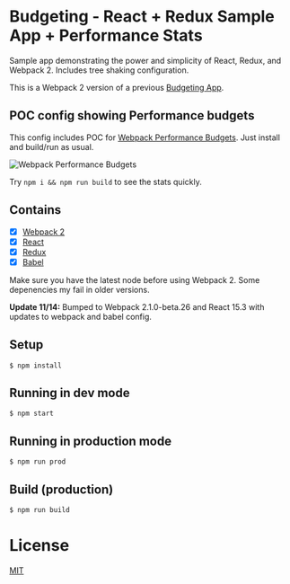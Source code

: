 # Budgeting - React + Redux Sample App + Performance Stats

Sample app demonstrating the power and simplicity of React, Redux, and Webpack 2. Includes tree shaking configuration. 

This is a Webpack 2 version of a previous [Budgeting App](https://github.com/ModusCreateOrg/budgeting-sample-app).

## POC config showing Performance budgets
This config includes POC for [Webpack Performance Budgets](https://github.com/webpack/webpack/issues/3216). Just install and build/run as usual. 

![Webpack Performance Budgets](https://cloud.githubusercontent.com/assets/110953/19857345/90d6681e-9f3a-11e6-8e0a-be9f2742483a.png)

Try `npm i && npm run build` to see the stats quickly.  

## Contains

- [x] [Webpack 2](https://webpack.github.io)
- [x] [React](https://facebook.github.io/react/)
- [x] [Redux](https://github.com/rackt/redux)
- [x] [Babel](https://babeljs.io/)

Make sure you have the latest node before using Webpack 2. Some depenencies my fail in older versions. 

**Update 11/14:** Bumped to Webpack 2.1.0-beta.26 and React 15.3 with updates to webpack and babel config.

## Setup

```
$ npm install
```

## Running in dev mode

```
$ npm start
```

## Running in production mode

```
$ npm run prod
```

## Build (production)

```
$ npm run build
```

# License

[MIT](License.md)

